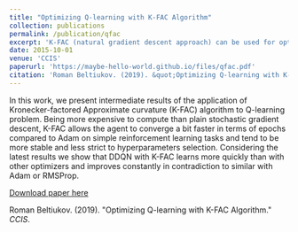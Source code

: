 ```yaml
---
title: "Optimizing Q-learning with K-FAC Algorithm"
collection: publications
permalink: /publication/qfac
excerpt: 'K-FAC (natural gradient descent approach) can be used for optimizing Q-learning algorithms and works rather well.'
date: 2015-10-01
venue: 'CCIS'
paperurl: 'https://maybe-hello-world.github.io/files/qfac.pdf'
citation: 'Roman Beltiukov. (2019). &quot;Optimizing Q-learning with K-FAC Algorithm.&quot; <i>CCIS</i>.'
---
```

In this work, we present intermediate results of the application of Kronecker-factored Approximate curvature (K-FAC) algorithm to Q-learning problem. Being more expensive to compute than plain stochastic gradient descent, K-FAC allows the agent to converge a bit faster in terms of epochs compared to Adam on simple reinforcement learning tasks and tend to be more stable and less strict to hyperparameters selection. Considering the latest results we show that DDQN with K-FAC learns more quickly than with other optimizers and improves constantly in contradiction to similar with Adam or RMSProp.

[Download paper here](https://maybe-hello-world.github.io/files/qfac.pdf)

Roman Beltiukov. (2019). "Optimizing Q-learning with K-FAC Algorithm." <i>CCIS</i>.
